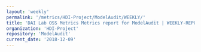 ```yaml
---
layout: 'weekly'
permalink: '/metrics/HDI-Project/ModelAudit/WEEKLY/'
title: 'DAI Lab OSS Metrics Metrics report for ModelAudit | WEEKLY-REPORT-2018-12-09'
organization: 'HDI-Project'
repository: 'ModelAudit'
current_date: '2018-12-09'
---
```

